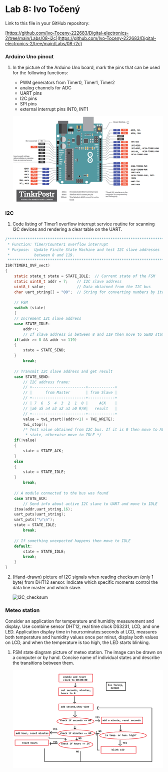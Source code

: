 # Lab 8: Ivo Točený

Link to this file in your GitHub repository:

[https://github.com/Ivo-Toceny-222683/Digital-electronics-2/tree/main/Labs/08-i2c](https://github.com/Ivo-Toceny-222683/Digital-electronics-2/tree/main/Labs/08-i2c)

### Arduino Uno pinout

1. In the picture of the Arduino Uno board, mark the pins that can be used for the following functions:
   * PWM generators from Timer0, Timer1, Timer2
   * analog channels for ADC
   * UART pins
   * I2C pins
   * SPI pins
   * external interrupt pins INT0, INT1

   ![Arduino pinout](images/arduino_uno_pinout.png)

### I2C

1. Code listing of Timer1 overflow interrupt service routine for scanning I2C devices and rendering a clear table on the UART.

```c
/**********************************************************************
 * Function: Timer/Counter1 overflow interrupt
 * Purpose:  Update Finite State Machine and test I2C slave addresses 
 *           between 8 and 119.
 **********************************************************************/
ISR(TIMER1_OVF_vect)
{
    static state_t state = STATE_IDLE;  // Current state of the FSM
    static uint8_t addr = 7;    // I2C slave address
    uint8_t value;              // Data obtained from the I2C bus
    char uart_string[] = "00";  // String for converting numbers by itoa()
    
    // FSM
    switch (state)
    {
    // Increment I2C slave address
    case STATE_IDLE:
        addr++;
        // If slave address is between 8 and 119 then move to SEND state
	if(addr >= 8 && addr <= 119)
	{
	    state = STATE_SEND;
	}
        break;
    
    // Transmit I2C slave address and get result
    case STATE_SEND:
        // I2C address frame:
        // +------------------------+------------+
        // |      from Master       | from Slave |
        // +------------------------+------------+
        // | 7  6  5  4  3  2  1  0 |     ACK    |
        // |a6 a5 a4 a3 a2 a1 a0 R/W|   result   |
        // +------------------------+------------+
        value = twi_start((addr<<1) + TWI_WRITE);
        twi_stop();
        /* Test value obtained from I2C bus. If it is 0 then move to ACK
         * state, otherwise move to IDLE */
	if(!value)
	{
	    state = STATE_ACK;
	}
	else
	{
	    state = STATE_IDLE;
	}
        break;

    // A module connected to the bus was found
    case STATE_ACK:
        // Send info about active I2C slave to UART and move to IDLE
	itoa(addr,uart_string,16);
	uart_puts(uart_string);
	uart_puts("\r\n");
	state = STATE_IDLE;
        break;

    // If something unexpected happens then move to IDLE
    default:
        state = STATE_IDLE;
        break;
    }
}
```

2. (Hand-drawn) picture of I2C signals when reading checksum (only 1 byte) from DHT12 sensor. Indicate which specific moments control the data line master and which slave.

   ![I2C_checksum](images/i2c_checksum.png)

### Meteo station

Consider an application for temperature and humidity measurement and display. Use combine sensor DHT12, real time clock DS3231, LCD, and one LED. Application display time in hours:minutes:seconds at LCD, measures both temperature and humidity values once per minut, display both values on LCD, and when the temperature is too high, the LED starts blinking.

1. FSM state diagram picture of meteo station. The image can be drawn on a computer or by hand. Concise name of individual states and describe the transitions between them.

   ![Flow_chart](images/flow_chart.png)
